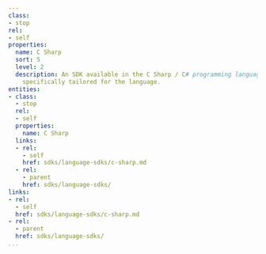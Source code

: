 ```yaml
---
class:
- stop
rel:
- self
properties:
  name: C Sharp
  sort: 5
  level: 2
  description: An SDK available in the C Sharp / C# programming language, with consideration
    specifically tailored for the language.
entities:
- class:
  - stop
  rel:
  - self
  properties:
    name: C Sharp
  links:
  - rel:
    - self
    href: sdks/language-sdks/c-sharp.md
  - rel:
    - parent
    href: sdks/language-sdks/
links:
- rel:
  - self
  href: sdks/language-sdks/c-sharp.md
- rel:
  - parent
  href: sdks/language-sdks/
...
```

